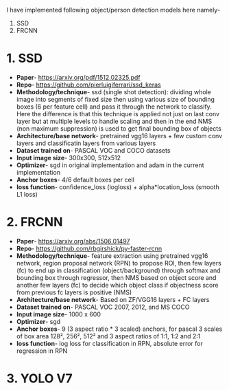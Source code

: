 I have implemented following object/person detection models here namely-
1) SSD
2) FRCNN

# 1. SSD
* **Paper**- https://arxiv.org/pdf/1512.02325.pdf
* **Repo**- https://github.com/pierluigiferrari/ssd_keras
* **Methodology/technique**- ssd (single shot detection): dividing whole image into segments of fixed size then using various size of bounding boxes (6 per feature cell) and pass it through the network to classify. Here the difference is that this technique is applied not just on last conv layer but at multiple levels to handle scaling and then in the end NMS (non maximum suppression) is used to get final bounding box of objects
* **Architecture/base network**- pretrained vgg16 layers + few custom conv layers and classificatin layers from various layers
* **Dataset trained on**- PASCAL VOC and COCO datasets
* **Input image size**- 300x300, 512x512
* **Optimizer**- sgd in original implementation and adam in the current implementation
* **Anchor boxes**- 4/6 default boxes per cell
* **loss function**- confidence_loss (logloss) + alpha*location_loss (smooth L1 loss)

# 2. FRCNN
* **Paper**- https://arxiv.org/abs/1506.01497
* **Repo**- https://github.com/rbgirshick/py-faster-rcnn
* **Methodology/technique**- feature extraction using pretrained vgg16 network, region proposal network (RPN) to propose ROI, then few layers (fc) to end up in classification (object/background) through softmax and bounding box through regressor, then NMS based on object score and another few layers (fc) to decide which object class if objectness score from previous fc layers is positive (NMS)
* **Architecture/base network**-  Based on ZF/VGG16 layers + FC layers
* **Dataset trained on**- PASCAL VOC 2007, 2012, and MS COCO
* **Input image size**- 1000 x 600
* **Optimizer**- sgd
* **Anchor boxes**- 9 (3 aspect ratio * 3 scaled) anchors, for pascal 3 scales of box area 128², 256², 512² and 3 aspect ratios of 1:1, 1:2 and 2:1
* **loss function**- log loss for classification in RPN, absolute error for regression in RPN

# 3. YOLO V7
